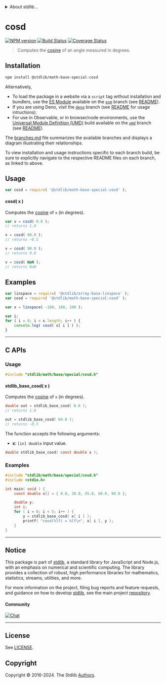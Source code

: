 <!--

@license Apache-2.0

Copyright (c) 2024 The Stdlib Authors.

Licensed under the Apache License, Version 2.0 (the "License");
you may not use this file except in compliance with the License.
You may obtain a copy of the License at

   http://www.apache.org/licenses/LICENSE-2.0

Unless required by applicable law or agreed to in writing, software
distributed under the License is distributed on an "AS IS" BASIS,
WITHOUT WARRANTIES OR CONDITIONS OF ANY KIND, either express or implied.
See the License for the specific language governing permissions and
limitations under the License.

-->


<details>
  <summary>
    About stdlib...
  </summary>
  <p>We believe in a future in which the web is a preferred environment for numerical computation. To help realize this future, we've built stdlib. stdlib is a standard library, with an emphasis on numerical and scientific computation, written in JavaScript (and C) for execution in browsers and in Node.js.</p>
  <p>The library is fully decomposable, being architected in such a way that you can swap out and mix and match APIs and functionality to cater to your exact preferences and use cases.</p>
  <p>When you use stdlib, you can be absolutely certain that you are using the most thorough, rigorous, well-written, studied, documented, tested, measured, and high-quality code out there.</p>
  <p>To join us in bringing numerical computing to the web, get started by checking us out on <a href="https://github.com/stdlib-js/stdlib">GitHub</a>, and please consider <a href="https://opencollective.com/stdlib">financially supporting stdlib</a>. We greatly appreciate your continued support!</p>
</details>

# cosd

[![NPM version][npm-image]][npm-url] [![Build Status][test-image]][test-url] [![Coverage Status][coverage-image]][coverage-url] <!-- [![dependencies][dependencies-image]][dependencies-url] -->

> Computes the [cosine][trigonometric-functions] of an angle measured in degrees.

<section class="intro">

</section>

<section class="installation">

## Installation

```bash
npm install @stdlib/math-base-special-cosd
```

Alternatively,

-   To load the package in a website via a `script` tag without installation and bundlers, use the [ES Module][es-module] available on the [`esm`][esm-url] branch (see [README][esm-readme]).
-   If you are using Deno, visit the [`deno`][deno-url] branch (see [README][deno-readme] for usage intructions).
-   For use in Observable, or in browser/node environments, use the [Universal Module Definition (UMD)][umd] build available on the [`umd`][umd-url] branch (see [README][umd-readme]).

The [branches.md][branches-url] file summarizes the available branches and displays a diagram illustrating their relationships.

To view installation and usage instructions specific to each branch build, be sure to explicitly navigate to the respective README files on each branch, as linked to above.

</section>

<section class="usage">

## Usage

```javascript
var cosd = require( '@stdlib/math-base-special-cosd' );
```

#### cosd( x )

Computes the [cosine][trigonometric-functions] of `x` (in degrees).

```javascript
var v = cosd( 0.0 );
// returns 1.0

v = cosd( 60.0 );
// returns ~0.5

v = cosd( 90.0 );
// returns 0.0

v = cosd( NaN );
// returns NaN
```

</section>

<!-- /.usage -->

<section class="examples">

## Examples

<!-- eslint no-undef: "error" -->

```javascript
var linspace = require( '@stdlib/array-base-linspace' );
var cosd = require( '@stdlib/math-base-special-cosd' );

var x = linspace( -180, 180, 100 );

var i;
for ( i = 0; i < x.length; i++ ) {
    console.log( cosd( x[ i ] ) );
}
```

</section>

<!-- /.examples -->

<!-- C interface documentation. -->

* * *

<section class="c">

## C APIs

<!-- Section to include introductory text. Make sure to keep an empty line after the intro `section` element and another before the `/section` close. -->

<section class="intro">

</section>

<!-- /.intro -->

<!-- C usage documentation. -->

<section class="usage">

### Usage

```c
#include "stdlib/math/base/special/cosd.h"
```

#### stdlib_base_cosd( x )

Computes the [cosine][trigonometric-functions] of `x` (in degrees).

```c
double out = stdlib_base_cosd( 0.0 );
// returns 1.0

out = stdlib_base_cosd( 60.0 );
// returns ~0.5
```

The function accepts the following arguments:

-   **x**: `[in] double` input value.

```c
double stdlib_base_cosd( const double x );
```

</section>

<!-- /.usage -->

<!-- C API usage notes. Make sure to keep an empty line after the `section` element and another before the `/section` close. -->

<section class="notes">

</section>

<!-- /.notes -->

<!-- C API usage examples. -->

<section class="examples">

### Examples

```c
#include "stdlib/math/base/special/cosd.h"
#include <stdio.h>

int main( void ) {
    const double x[] = { 0.0, 30.0, 45.0, 60.0, 90.0 };

    double y;
    int i;
    for ( i = 0; i < 5; i++ ) {
        y = stdlib_base_cosd( x[ i ] );
        printf( "cosd(%lf) = %lf\n", x[ i ], y );
    }
}
```

</section>

<!-- /.examples -->

</section>

<!-- /.c -->

<!-- Section for related `stdlib` packages. Do not manually edit this section, as it is automatically populated. -->

<section class="related">

</section>

<!-- /.related -->

<!-- Section for all links. Make sure to keep an empty line after the `section` element and another before the `/section` close. -->


<section class="main-repo" >

* * *

## Notice

This package is part of [stdlib][stdlib], a standard library for JavaScript and Node.js, with an emphasis on numerical and scientific computing. The library provides a collection of robust, high performance libraries for mathematics, statistics, streams, utilities, and more.

For more information on the project, filing bug reports and feature requests, and guidance on how to develop [stdlib][stdlib], see the main project [repository][stdlib].

#### Community

[![Chat][chat-image]][chat-url]

---

## License

See [LICENSE][stdlib-license].


## Copyright

Copyright &copy; 2016-2024. The Stdlib [Authors][stdlib-authors].

</section>

<!-- /.stdlib -->

<!-- Section for all links. Make sure to keep an empty line after the `section` element and another before the `/section` close. -->

<section class="links">

[npm-image]: http://img.shields.io/npm/v/@stdlib/math-base-special-cosd.svg
[npm-url]: https://npmjs.org/package/@stdlib/math-base-special-cosd

[test-image]: https://github.com/stdlib-js/math-base-special-cosd/actions/workflows/test.yml/badge.svg?branch=v0.2.0
[test-url]: https://github.com/stdlib-js/math-base-special-cosd/actions/workflows/test.yml?query=branch:v0.2.0

[coverage-image]: https://img.shields.io/codecov/c/github/stdlib-js/math-base-special-cosd/main.svg
[coverage-url]: https://codecov.io/github/stdlib-js/math-base-special-cosd?branch=main

<!--

[dependencies-image]: https://img.shields.io/david/stdlib-js/math-base-special-cosd.svg
[dependencies-url]: https://david-dm.org/stdlib-js/math-base-special-cosd/main

-->

[chat-image]: https://img.shields.io/gitter/room/stdlib-js/stdlib.svg
[chat-url]: https://app.gitter.im/#/room/#stdlib-js_stdlib:gitter.im

[stdlib]: https://github.com/stdlib-js/stdlib

[stdlib-authors]: https://github.com/stdlib-js/stdlib/graphs/contributors

[umd]: https://github.com/umdjs/umd
[es-module]: https://developer.mozilla.org/en-US/docs/Web/JavaScript/Guide/Modules

[deno-url]: https://github.com/stdlib-js/math-base-special-cosd/tree/deno
[deno-readme]: https://github.com/stdlib-js/math-base-special-cosd/blob/deno/README.md
[umd-url]: https://github.com/stdlib-js/math-base-special-cosd/tree/umd
[umd-readme]: https://github.com/stdlib-js/math-base-special-cosd/blob/umd/README.md
[esm-url]: https://github.com/stdlib-js/math-base-special-cosd/tree/esm
[esm-readme]: https://github.com/stdlib-js/math-base-special-cosd/blob/esm/README.md
[branches-url]: https://github.com/stdlib-js/math-base-special-cosd/blob/main/branches.md

[stdlib-license]: https://raw.githubusercontent.com/stdlib-js/math-base-special-cosd/main/LICENSE

[trigonometric-functions]: https://en.wikipedia.org/wiki/Trigonometric_functions

<!-- <related-links> -->

<!-- </related-links> -->

</section>

<!-- /.links -->
